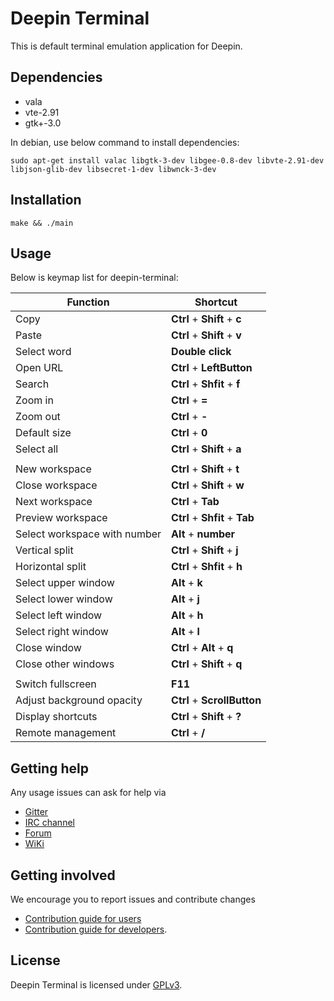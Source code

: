 # Deepin Terminal

This is default terminal emulation application for Deepin.

## Dependencies

* vala
* vte-2.91
* gtk+-3.0

In debian, use below command to install dependencies:

`sudo apt-get install valac libgtk-3-dev libgee-0.8-dev libvte-2.91-dev libjson-glib-dev libsecret-1-dev libwnck-3-dev`

## Installation

`make && ./main`

## Usage

Below is keymap list for deepin-terminal:

| Function					      | Shortcut                            |
|---------------------------------|-------------------------------------|
| Copy                            | **Ctrl** + **Shift** + **c**        |
| Paste                           | **Ctrl** + **Shift** + **v**        |
| Select word                     | **Double click**                    |
| Open URL                        | **Ctrl** + **LeftButton**           |
| Search                          | **Ctrl** + **Shfit** + **f**        |
| Zoom in                         | **Ctrl** + **=**                    |
| Zoom out                        | **Ctrl** + **-**                    |
| Default size                    | **Ctrl** + **0**                    |
| Select all                      | **Ctrl** + **Shift** + **a**        |
|                                                                       |
| New workspace                   | **Ctrl** + **Shift** + **t**        |
| Close workspace                 | **Ctrl** + **Shift** + **w**        |
| Next workspace                  | **Ctrl** + **Tab**                  |
| Preview workspace               | **Ctrl** + **Shfit** + **Tab**      |
| Select workspace with number    | **Alt** + **number**                |
| Vertical split                  | **Ctrl** + **Shift** + **j**        |
| Horizontal split                | **Ctrl** + **Shfit** + **h**        |
| Select upper window             | **Alt**  + **k**                    |
| Select lower window             | **Alt**  + **j**                    |
| Select left window              | **Alt**  + **h**                    |
| Select right window             | **Alt**  + **l**                    |
| Close window                    | **Ctrl** + **Alt** + **q**          |
| Close other windows             | **Ctrl** + **Shift** + **q**        |
|                                                                       |
| Switch fullscreen               | **F11**                             |
| Adjust background opacity       | **Ctrl** + **ScrollButton**         |
| Display shortcuts               | **Ctrl** + **Shift** + **?**        |
| Remote management               | **Ctrl** + **/**                    |

## Getting help

Any usage issues can ask for help via

* [Gitter](https://gitter.im/orgs/linuxdeepin/rooms)
* [IRC channel](https://webchat.freenode.net/?channels=deepin)
* [Forum](https://bbs.deepin.org)
* [WiKi](http://wiki.deepin.org/)

## Getting involved

We encourage you to report issues and contribute changes

* [Contribution guide for users](http://wiki.deepin.org/index.php?title=Contribution_Guidelines_for_Users)
* [Contribution guide for developers](http://wiki.deepin.org/index.php?title=Contribution_Guidelines_for_Developers).

## License

Deepin Terminal is licensed under [GPLv3](LICENSE).
